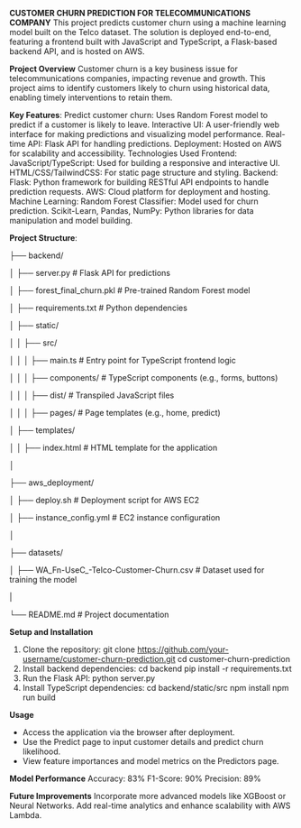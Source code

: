 **CUSTOMER CHURN PREDICTION FOR TELECOMMUNICATIONS COMPANY**
This project predicts customer churn using a machine learning model built on the Telco dataset. The solution is deployed end-to-end, featuring a frontend built with JavaScript and TypeScript, a Flask-based backend API, and is hosted on AWS.

**Project Overview**
Customer churn is a key business issue for telecommunications companies, impacting revenue and growth. This project aims to identify customers likely to churn using historical data, enabling timely interventions to retain them.

**Key Features**:
Predict customer churn: Uses Random Forest model to predict if a customer is likely to leave.
Interactive UI: A user-friendly web interface for making predictions and visualizing model performance.
Real-time API: Flask API for handling predictions.
Deployment: Hosted on AWS for scalability and accessibility.
Technologies Used
Frontend:
JavaScript/TypeScript: Used for building a responsive and interactive UI.
HTML/CSS/TailwindCSS: For static page structure and styling.
Backend:
Flask: Python framework for building RESTful API endpoints to handle prediction requests.
AWS: Cloud platform for deployment and hosting.
Machine Learning:
Random Forest Classifier: Model used for churn prediction.
Scikit-Learn, Pandas, NumPy: Python libraries for data manipulation and model building.

**Project Structure**:

├── backend/

│   ├── server.py                  # Flask API for predictions

│   ├── forest_final_churn.pkl     # Pre-trained Random Forest model

│   ├── requirements.txt           # Python dependencies

│   ├── static/

│   │   ├── src/

│   │   │   ├── main.ts            # Entry point for TypeScript frontend logic

│   │   │   ├── components/        # TypeScript components (e.g., forms, buttons)

│   │   │   ├── dist/              # Transpiled JavaScript files

│   │   │   ├── pages/             # Page templates (e.g., home, predict)

│   ├── templates/

│   │   ├── index.html             # HTML template for the application

│

├── aws_deployment/

│   ├── deploy.sh                  # Deployment script for AWS EC2

│   ├── instance_config.yml        # EC2 instance configuration

│

├── datasets/

│   ├── WA_Fn-UseC_-Telco-Customer-Churn.csv          # Dataset used for training the model

|

└── README.md                    # Project documentation



**Setup and Installation**

1. Clone the repository:
  git clone https://github.com/your-username/customer-churn-prediction.git
  cd customer-churn-prediction
2. Install backend dependencies:
  cd backend
  pip install -r requirements.txt
3. Run the Flask API:
  python server.py
4. Install TypeScript dependencies:
  cd backend/static/src
  npm install
  npm run build

**Usage**
- Access the application via the browser after deployment.
- Use the Predict page to input customer details and predict churn likelihood.
- View feature importances and model metrics on the Predictors page.
  
**Model Performance**
Accuracy: 83%
F1-Score: 90%
Precision: 89%

**Future Improvements**
Incorporate more advanced models like XGBoost or Neural Networks.
Add real-time analytics and enhance scalability with AWS Lambda.
  







